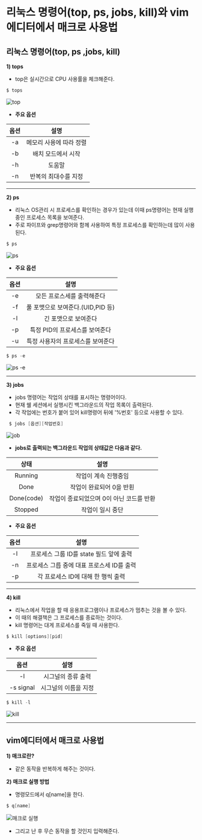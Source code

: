 # 리눅스 명령어(top, ps, jobs, kill)와 vim에디터에서 매크로 사용법


## 리눅스 명령어(top, ps ,jobs, kill)
**1) tops**
* top은 실시간으로 CPU 사용률을 체크해준다.

```c
$ tops
```
![top](https://user-images.githubusercontent.com/98298940/171864295-e8338724-7ae3-4c9d-8499-9b4d0ed4ccc0.png)

* **주요 옵션**

|옵션|설명|
|:---:|:---:|
|-a|메모리 사용에 따라 정렬|
|-b|배치 모드에서 시작|
|-h|도움말|
|-n|반복의 최대수를 지정|

---

**2) ps**
* 리눅스 OS관리 시 프로세스를 확인하는 경우가 있는데 이때 ps명령어는 현재 실행중인 프로세스 목록을 보여준다.
* 주로 파이프와 grep명령어와 함께 사용하여 특정 프로세스를 확인하는데 많이 사용된다.

```c
$ ps
```

 ![ps](https://user-images.githubusercontent.com/98298940/171865892-024fbd7f-bafa-42da-9ad8-1084c2d1d2d2.png)
 
 * **주요 옵션**
 
 |옵션|설명|
 |:---:|:---:|
 |-e|모든 프로스세를 출력해준다|
 |-f|풀 포맷으로 보여준다.(UID,PID 등)|
 |-l|긴 포맷으로 보여준다|
 |-p|특정 PID의 프로세스를 보여준다|
 |-u|특정 사용자의 프로세스를 보여준다|
 
 ```c
 $ ps -e
 ```
 
 ![ps -e](https://user-images.githubusercontent.com/98298940/171866937-cbb05a70-66fc-4cd9-8226-df8752c2dc13.png)
 
 ---
 
 **3) jobs**
 * jobs 명령어는 작업의 상태를 표시하는 명령어이다.
 * 현재 쉘 세션에서 실행시킨 백그라운드의 작업 목록이 출력된다.
 * 각 작업에는 번호가 붙어 있어 kill명령어 뒤에 '%번호' 등으로 사용할 수 있다.
 
 ```c
  $ jobs [옵션][작업번호]
  ```


 ![job](https://user-images.githubusercontent.com/98298940/171868298-aa30a5d0-3fa5-4765-b7ee-55488013f330.png)

 * **jobs로 출력되는 백그라운드 작업의 상태값은 다음과 같다.**

|상태|설명|
|:---:|:---:|
|Running|작업이 계속 진행중임|
|Done|작업이 완료되어 0을 반횐|
|Done(code)|작업이 종료되었으며 0이 아닌 코드를 반환|
|Stopped|작업이 일시 중단|


* **주요 옵션**


|옵션|설명|
|:---:|:---:|
|-l|프로세스 그룹 ID를 state 필드 앞에 출력|
|-n|프로세스 그릅 중에 대표 프로스세 ID를 출력|
|-p|각 프로세스 ID에 대해 한 행씩 출력|

---

**4) kill**
* 리눅스에서 작업을 할 때 응용프로그램이나 프로세스가 멈추는 것을 볼 수 있다.
* 이 때의 해결책은 그 프로세스를 종료하는 것이다.
* kill 명령어는 대게 프로세스를 죽일 때 사용한다.

```c
$ kill [options][pid]
```

* **주요 옵션**

|옵션|설명|
|:---:|:---:|
|-l|시그널의 종류 출력|
|-s signal|시그널의 이름을 지정|


```c
$ kill -l
```

![kill](https://user-images.githubusercontent.com/98298940/171872431-c70b8166-0db0-4d34-9c6c-c3ec56432c76.png)

---

## vim에디터에서 매크로 사용법

**1) 매크로란?**
* 같은 동작을 반복하게 해주는 것이다.

**2) 매크로 실행 방법**

* 명령모드에서 q[name]을 한다.
```c
$ q[name]
```

![매크로 실행](https://user-images.githubusercontent.com/98298940/171873716-c31fd9a9-c93b-4215-af54-961e35f367b9.png)

* 그리고 난 후 무슨 동작을 할 것인지 입력해준다.



